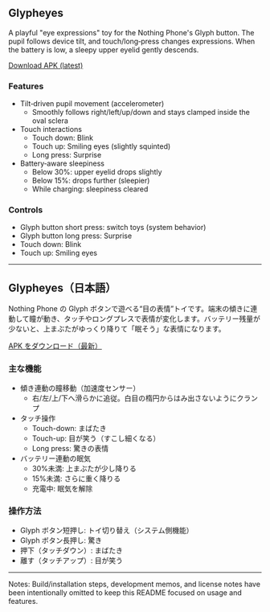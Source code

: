 ## Glypheyes

A playful "eye expressions" toy for the Nothing Phone's Glyph button. The pupil follows device tilt, and touch/long‑press changes expressions. When the battery is low, a sleepy upper eyelid gently descends.

[Download APK (latest)](https://github.com/yuk1-kondo/GlyphToys-Glypheyes/releases/latest/download/Glypheyes.apk)

### Features
- Tilt‑driven pupil movement (accelerometer)
  - Smoothly follows right/left/up/down and stays clamped inside the oval sclera
- Touch interactions
  - Touch down: Blink
  - Touch up: Smiling eyes (slightly squinted)
  - Long press: Surprise
- Battery‑aware sleepiness
  - Below 30%: upper eyelid drops slightly
  - Below 15%: drops further (sleepier)
  - While charging: sleepiness cleared

### Controls
- Glyph button short press: switch toys (system behavior)
- Glyph button long press: Surprise
- Touch down: Blink
- Touch up: Smiling eyes

---

## Glypheyes（日本語）

Nothing Phone の Glyph ボタンで遊べる“目の表情”トイです。端末の傾きに連動して瞳が動き、タッチやロングプレスで表情が変化します。バッテリー残量が少ないと、上まぶたがゆっくり降りて「眠そう」な表情になります。

[APK をダウンロード（最新）](https://github.com/yuk1-kondo/GlyphToys-Glypheyes/releases/latest/download/Glypheyes.apk)

### 主な機能
- 傾き連動の瞳移動（加速度センサー）
  - 右/左/上/下へ滑らかに追従。白目の楕円からはみ出さないようにクランプ
- タッチ操作
  - Touch-down: まばたき
  - Touch-up: 目が笑う（すこし細くなる）
  - Long press: 驚きの表情
- バッテリー連動の眠気
  - 30%未満: 上まぶたが少し降りる
  - 15%未満: さらに重く降りる
  - 充電中: 眠気を解除

### 操作方法
- Glyph ボタン短押し: トイ切り替え（システム側機能）
- Glyph ボタン長押し: 驚き
- 押下（タッチダウン）: まばたき
- 離す（タッチアップ）: 目が笑う

---

Notes: Build/installation steps, development memos, and license notes have been intentionally omitted to keep this README focused on usage and features.
